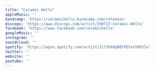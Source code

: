 ```yaml
---
title: "Ceramic Hello"
appleMusic: ''
bandcamp: 'https://ceramichello.bandcamp.com/releases'
discogs: 'https://www.discogs.com/artist/298717-Ceramic-Hello'
facebook: 'https://www.facebook.com/ceramichello'
googleMusic: ''
instagram: ''
soundcloud: ''
spotify: 'https://open.spotify.com/artist/1l71h69qRBtPEVxtV0FSla'
twitter: ''
website: ''
youtube: ''
---
```

